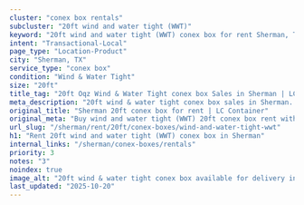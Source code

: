 ```yaml
---
cluster: "conex box rentals"
subcluster: "20ft wind and water tight (WWT)"
keyword: "20ft wind and water tight (WWT) conex box for rent Sherman, TX"
intent: "Transactional-Local"
page_type: "Location-Product"
city: "Sherman, TX"
service_type: "conex box"
condition: "Wind & Water Tight"
size: "20ft"
title_tag: "20ft Oqz Wind & Water Tight conex box Sales in Sherman | LC Container"
meta_description: "20ft wind & water tight conex box sales in Sherman. Fast delivery, competitive pricing. Serving conex boxes area. Quote ID: KM3. Call (214) 524-4168 for your free quote today."
original_title: "Sherman 20ft conex box for rent | LC Container"
original_meta: "Buy wind and water tight (WWT) 20ft conex box rent with local delivery in Sherman, TX. LC Container — local Since 2003. Request a fast quote today."
url_slug: "/sherman/rent/20ft/conex-boxes/wind-and-water-tight-wwt"
h1: "Rent 20ft wind and water tight (WWT) conex box in Sherman"
internal_links: "/sherman/conex-boxes/rentals"
priority: 3
notes: "3"
noindex: true
image_alt: "20ft wind & water tight conex box available for delivery in Sherman"
last_updated: "2025-10-20"
---
```


<!-- TODO: Add unique city/inventory copy, images, and internal links here. -->

